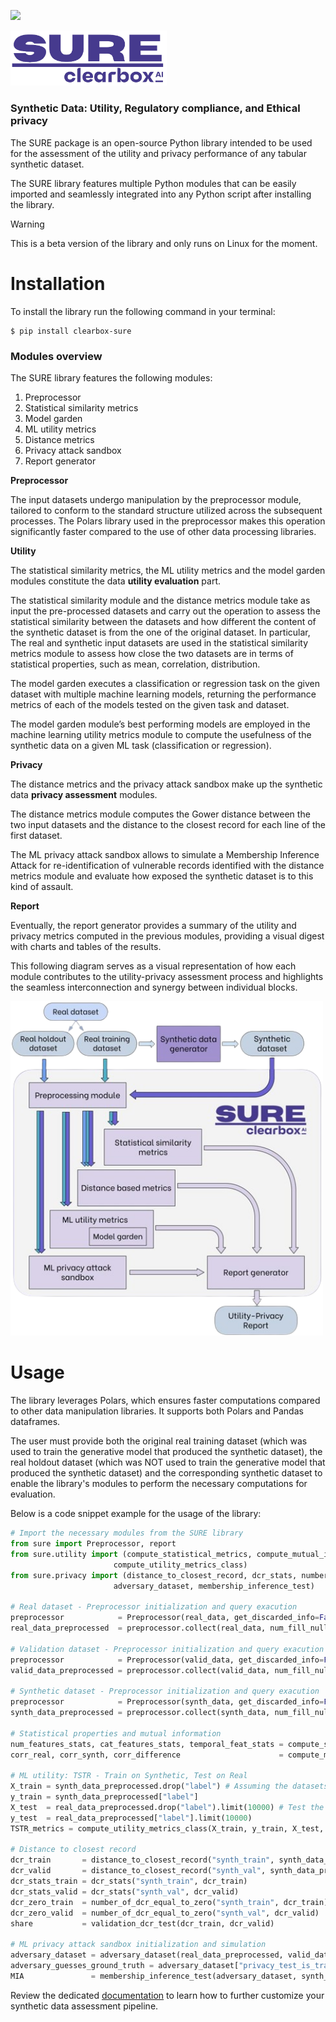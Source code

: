 <a href="https://dario-brunelli-clearbox-ai.notion.site/SURE-Documentation-2c17db370641488a8db5bce406032c1f"><img src="https://img.shields.io/badge/SURE-docs-blue?logo=mdbook" /></a>   

<img src="images/sure_logo.png" width="250"> 

### Synthetic Data: Utility, Regulatory compliance, and Ethical privacy

The SURE package is an open-source Python library intended to be used for the assessment of the utility and privacy performance of any tabular synthetic dataset.

The SURE library features multiple Python modules that can be easily imported and seamlessly integrated into any Python script after installing the library. 

> [!WARNING]
> This is a beta version of the library and only runs on Linux for the moment.

# Installation

To install the library run the following command in your terminal:

```shell
$ pip install clearbox-sure
```

### Modules overview

The SURE library features the following modules:

1. Preprocessor
2. Statistical similarity metrics
3. Model garden
4. ML utility metrics
5. Distance metrics
6. Privacy attack sandbox
7. Report generator

 **Preprocessor** 

The input datasets undergo manipulation by the preprocessor module, tailored to conform to the standard structure utilized across the subsequent processes. The Polars library used in the preprocessor makes this operation significantly faster compared to the use of other data processing libraries. 

 **Utility** 

The statistical similarity metrics, the ML utility metrics and the model garden modules constitute the data **utility evaluation** part.

The statistical similarity module and the distance metrics module take as input the pre-processed datasets and carry out the operation to assess the statistical similarity between the datasets and how different the content of the synthetic dataset is from the one of the original dataset.  In particular, The real and synthetic input datasets are used in the statistical similarity metrics module to assess how close the two datasets are in terms of statistical properties, such as mean, correlation, distribution.

The model garden executes a classification or regression task on the given dataset with multiple machine learning models, returning the performance metrics of each of the models tested on the given task and dataset.

The model garden module’s best performing models are employed in the machine learning utility metrics module to compute the usefulness of the synthetic data on a given ML task (classification or regression).

 **Privacy** 

The distance metrics and the privacy attack sandbox make up the synthetic data **privacy assessment** modules.

The distance metrics module computes the Gower distance between the two input datasets and the distance to the closest record for each line of the first dataset.

The ML privacy attack sandbox allows to simulate a Membership Inference Attack for re-identification of vulnerable records identified with the distance metrics module and evaluate how exposed the synthetic dataset is to this kind of assault.

 **Report** 

Eventually, the report generator provides a summary of the utility and privacy metrics computed in the previous modules, providing a visual digest with charts and tables of the results.

This following diagram serves as a visual representation of how each module contributes to the utility-privacy assessment process and highlights the seamless interconnection and synergy between individual blocks.

<img src="images/SURE_workflow_.png" alt="drawing" width="500"/>

# Usage

The library leverages Polars, which ensures faster computations compared to other data manipulation libraries. It supports both Polars and Pandas dataframes.

The user must provide both the original real training dataset (which was used to train the generative model that produced the synthetic dataset), the real holdout dataset (which was NOT used to train the generative model that produced the synthetic dataset) and the corresponding synthetic dataset to enable the library's modules to perform the necessary computations for evaluation.

Below is a code snippet example for the usage of the library:

```python
# Import the necessary modules from the SURE library
from sure import Preprocessor, report
from sure.utility import (compute_statistical_metrics, compute_mutual_info,
			           compute_utility_metrics_class)
from sure.privacy import (distance_to_closest_record, dcr_stats, number_of_dcr_equal_to_zero, validation_dcr_test, 
			           adversary_dataset, membership_inference_test)

# Real dataset - Preprocessor initialization and query exacution
preprocessor            = Preprocessor(real_data, get_discarded_info=False)
real_data_preprocessed  = preprocessor.collect(real_data, num_fill_null='forward', scaling='standardize')

# Validation dataset - Preprocessor initialization and query exacution
preprocessor            = Preprocessor(valid_data, get_discarded_info=False)
valid_data_preprocessed = preprocessor.collect(valid_data, num_fill_null='forward', scaling='standardize')

# Synthetic dataset - Preprocessor initialization and query exacution
preprocessor            = Preprocessor(synth_data, get_discarded_info=False)
synth_data_preprocessed = preprocessor.collect(synth_data, num_fill_null='forward', scaling='standardize')

# Statistical properties and mutual information
num_features_stats, cat_features_stats, temporal_feat_stats = compute_statistical_metrics(real_data_preprocessed, synth_data_preprocessed)
corr_real, corr_synth, corr_difference                      = compute_mutual_info(real_data_preprocessed, synth_data_preprocessed)

# ML utility: TSTR - Train on Synthetic, Test on Real
X_train = synth_data_preprocessed.drop("label") # Assuming the datasets have a “label” column for the machine learning task they are intended for
y_train = synth_data_preprocessed["label"]
X_test  = real_data_preprocessed.drop("label").limit(10000) # Test the trained models on a portion of the original real dataset (first 10k rows)
y_test  = real_data_preprocessed["label"].limit(10000)
TSTR_metrics = compute_utility_metrics_class(X_train, y_train, X_test, y_test, predictions=False)

# Distance to closest record
dcr_train       = distance_to_closest_record("synth_train", synth_data_preprocessed, real_data_preprocessed)
dcr_valid       = distance_to_closest_record("synth_val", synth_data_preprocessed, valid_data_preprocessed)
dcr_stats_train = dcr_stats("synth_train", dcr_train)
dcr_stats_valid = dcr_stats("synth_val", dcr_valid)
dcr_zero_train  = number_of_dcr_equal_to_zero("synth_train", dcr_train)
dcr_zero_valid  = number_of_dcr_equal_to_zero("synth_val", dcr_valid)
share           = validation_dcr_test(dcr_train, dcr_valid)

# ML privacy attack sandbox initialization and simulation
adversary_dataset = adversary_dataset(real_data_preprocessed, valid_data_preprocessed)
adversary_guesses_ground_truth = adversary_dataset["privacy_test_is_training"]
MIA               = membership_inference_test(adversary_dataset, synth_data_preprocessed, adversary_guesses_ground_truth)
```

Review the dedicated [documentation](https://dario-brunelli-clearbox-ai.notion.site/SURE-Documentation-2c17db370641488a8db5bce406032c1f) to learn how to further customize your synthetic data assessment pipeline.

